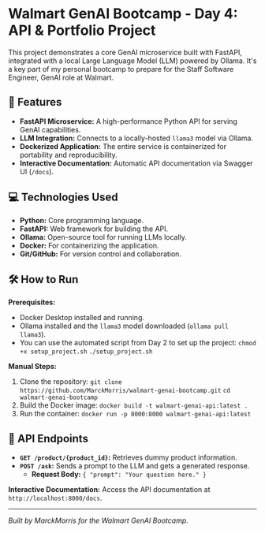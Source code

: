 # Walmart GenAI Bootcamp - Day 4: API & Portfolio Project

This project demonstrates a core GenAI microservice built with FastAPI, integrated with a local Large Language Model (LLM) powered by Ollama. It's a key part of my personal bootcamp to prepare for the Staff Software Engineer, GenAI role at Walmart.

## 🚀 Features
* **FastAPI Microservice:** A high-performance Python API for serving GenAI capabilities.
* **LLM Integration:** Connects to a locally-hosted `llama3` model via Ollama.
* **Dockerized Application:** The entire service is containerized for portability and reproducibility.
* **Interactive Documentation:** Automatic API documentation via Swagger UI (`/docs`).

## 💻 Technologies Used
* **Python:** Core programming language.
* **FastAPI:** Web framework for building the API.
* **Ollama:** Open-source tool for running LLMs locally.
* **Docker:** For containerizing the application.
* **Git/GitHub:** For version control and collaboration.

## 🛠️ How to Run
**Prerequisites:**
* Docker Desktop installed and running.
* Ollama installed and the `llama3` model downloaded (`ollama pull llama3`).
* You can use the automated script from Day 2 to set up the project:
  `chmod +x setup_project.sh`
  `./setup_project.sh`

**Manual Steps:**
1. Clone the repository:
   `git clone https://github.com/MarckMorris/walmart-genai-bootcamp.git`
   `cd walmart-genai-bootcamp`
2. Build the Docker image:
   `docker build -t walmart-genai-api:latest .`
3. Run the container:
   `docker run -p 8000:8000 walmart-genai-api:latest`

## 🧪 API Endpoints
* **`GET /product/{product_id}`:** Retrieves dummy product information.
* **`POST /ask`:** Sends a prompt to the LLM and gets a generated response.
  * **Request Body:** `{ "prompt": "Your question here." }`

**Interactive Documentation:**
Access the API documentation at `http://localhost:8000/docs`.

---
*Built by MarckMorris for the Walmart GenAI Bootcamp.*